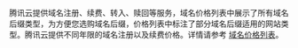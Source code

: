 腾讯云提供域名注册、续费、转入、赎回等服务，域名价格列表中展示了所有域名后缀类型，为方便您选购域名后缀，价格列表中标注了部分域名后缀适用的网站类型。腾讯云提供不同年限的域名注册以及续费价格。详情请参考 [域名价格列表](https://buy.cloud.tencent.com/domain?price=1)。

